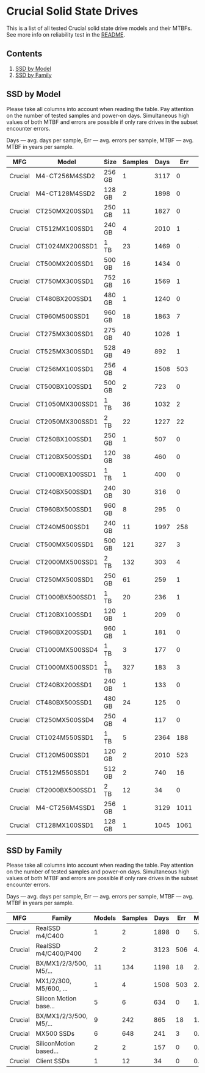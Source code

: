 Crucial Solid State Drives
==========================

This is a list of all tested Crucial solid state drive models and their MTBFs. See
more info on reliability test in the [README](https://github.com/linuxhw/EnterpriseDrive).

Contents
--------

1. [ SSD by Model  ](#ssd-by-model)
2. [ SSD by Family ](#ssd-by-family)

SSD by Model
------------

Please take all columns into account when reading the table. Pay attention on the
number of tested samples and power-on days. Simultaneous high values of both MTBF
and errors are possible if only rare drives in the subset encounter errors.

Days — avg. days per sample,
Err  — avg. errors per sample,
MTBF — avg. MTBF in years per sample.

| MFG       | Model              | Size   | Samples | Days  | Err   | MTBF   |
|-----------|--------------------|--------|---------|-------|-------|--------|
| Crucial   | M4-CT256M4SSD2     | 256 GB | 1       | 3117  | 0     | 8.54   |
| Crucial   | M4-CT128M4SSD2     | 128 GB | 2       | 1898  | 0     | 5.20   |
| Crucial   | CT250MX200SSD1     | 250 GB | 11      | 1827  | 0     | 5.01   |
| Crucial   | CT512MX100SSD1     | 240 GB | 4       | 2010  | 1     | 4.40   |
| Crucial   | CT1024MX200SSD1    | 1 TB   | 23      | 1469  | 0     | 4.03   |
| Crucial   | CT500MX200SSD1     | 500 GB | 16      | 1434  | 0     | 3.93   |
| Crucial   | CT750MX300SSD1     | 752 GB | 16      | 1569  | 1     | 3.74   |
| Crucial   | CT480BX200SSD1     | 480 GB | 1       | 1240  | 0     | 3.40   |
| Crucial   | CT960M500SSD1      | 960 GB | 18      | 1863  | 7     | 2.37   |
| Crucial   | CT275MX300SSD1     | 275 GB | 40      | 1026  | 1     | 2.28   |
| Crucial   | CT525MX300SSD1     | 528 GB | 49      | 892   | 1     | 2.22   |
| Crucial   | CT256MX100SSD1     | 256 GB | 4       | 1508  | 503   | 2.10   |
| Crucial   | CT500BX100SSD1     | 500 GB | 2       | 723   | 0     | 1.98   |
| Crucial   | CT1050MX300SSD1    | 1 TB   | 36      | 1032  | 2     | 1.93   |
| Crucial   | CT2050MX300SSD1    | 2 TB   | 22      | 1227  | 22    | 1.45   |
| Crucial   | CT250BX100SSD1     | 250 GB | 1       | 507   | 0     | 1.39   |
| Crucial   | CT120BX500SSD1     | 120 GB | 38      | 460   | 0     | 1.26   |
| Crucial   | CT1000BX100SSD1    | 1 TB   | 1       | 400   | 0     | 1.10   |
| Crucial   | CT240BX500SSD1     | 240 GB | 30      | 316   | 0     | 0.87   |
| Crucial   | CT960BX500SSD1     | 960 GB | 8       | 295   | 0     | 0.81   |
| Crucial   | CT240M500SSD1      | 240 GB | 11      | 1997  | 258   | 0.79   |
| Crucial   | CT500MX500SSD1     | 500 GB | 121     | 327   | 3     | 0.73   |
| Crucial   | CT2000MX500SSD1    | 2 TB   | 132     | 303   | 4     | 0.69   |
| Crucial   | CT250MX500SSD1     | 250 GB | 61      | 259   | 1     | 0.65   |
| Crucial   | CT1000BX500SSD1    | 1 TB   | 20      | 236   | 1     | 0.60   |
| Crucial   | CT120BX100SSD1     | 120 GB | 1       | 209   | 0     | 0.57   |
| Crucial   | CT960BX200SSD1     | 960 GB | 1       | 181   | 0     | 0.50   |
| Crucial   | CT1000MX500SSD4    | 1 TB   | 3       | 177   | 0     | 0.49   |
| Crucial   | CT1000MX500SSD1    | 1 TB   | 327     | 183   | 3     | 0.42   |
| Crucial   | CT240BX200SSD1     | 240 GB | 1       | 133   | 0     | 0.37   |
| Crucial   | CT480BX500SSD1     | 480 GB | 24      | 125   | 0     | 0.34   |
| Crucial   | CT250MX500SSD4     | 250 GB | 4       | 117   | 0     | 0.32   |
| Crucial   | CT1024M550SSD1     | 1 TB   | 5       | 2364  | 188   | 0.30   |
| Crucial   | CT120M500SSD1      | 120 GB | 2       | 2010  | 523   | 0.14   |
| Crucial   | CT512M550SSD1      | 512 GB | 2       | 740   | 16    | 0.12   |
| Crucial   | CT2000BX500SSD1    | 2 TB   | 12      | 34    | 0     | 0.09   |
| Crucial   | M4-CT256M4SSD1     | 256 GB | 1       | 3129  | 1011  | 0.01   |
| Crucial   | CT128MX100SSD1     | 128 GB | 1       | 1045  | 1061  | 0.00   |

SSD by Family
-------------

Please take all columns into account when reading the table. Pay attention on the
number of tested samples and power-on days. Simultaneous high values of both MTBF
and errors are possible if only rare drives in the subset encounter errors.

Days — avg. days per sample,
Err  — avg. errors per sample,
MTBF — avg. MTBF in years per sample.

| MFG       | Family                 | Models | Samples | Days  | Err   | MTBF   |
|-----------|------------------------|--------|---------|-------|-------|--------|
| Crucial   | RealSSD m4/C400        | 1      | 2       | 1898  | 0     | 5.20   |
| Crucial   | RealSSD m4/C400/P400   | 2      | 2       | 3123  | 506   | 4.27   |
| Crucial   | BX/MX1/2/3/500, M5/... | 11     | 134     | 1198  | 18    | 2.44   |
| Crucial   | MX1/2/300, M5/600, ... | 1      | 4       | 1508  | 503   | 2.10   |
| Crucial   | Silicon Motion base... | 5      | 6       | 634   | 0     | 1.74   |
| Crucial   | BX/MX1/2/3/500, M5/... | 9      | 242     | 865   | 18    | 1.72   |
| Crucial   | MX500 SSDs             | 6      | 648     | 241   | 3     | 0.55   |
| Crucial   | SiliconMotion based... | 2      | 2       | 157   | 0     | 0.43   |
| Crucial   | Client SSDs            | 1      | 12      | 34    | 0     | 0.09   |
